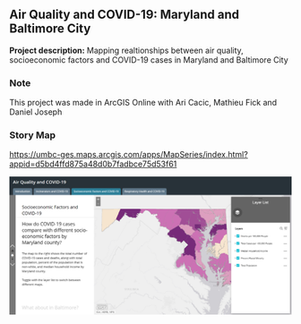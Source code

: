## Air Quality and COVID-19: Maryland and Baltimore City

**Project description:**  Mapping realtionships between air quality, socioeconomic factors and COVID-19 cases in Maryland and Baltimore City
### Note

This project was made in ArcGIS Online with Ari Cacic, Mathieu Fick and Daniel Joseph

### Story Map
https://umbc-ges.maps.arcgis.com/apps/MapSeries/index.html?appid=d5bd4ffd875a48d0b7fadbce75d53f61

<img src="/images/project_1_github.png?raw=true"/>
